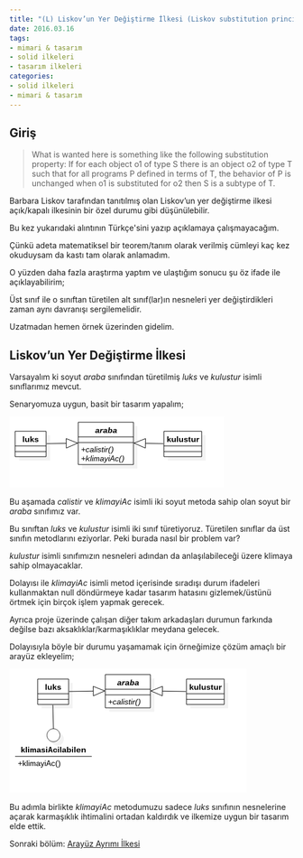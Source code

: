 ```yaml
---
title: "(L) Liskov’un Yer Değiştirme İlkesi (Liskov substitution principle)"
date: 2016.03.16
tags:
- mimari & tasarım
- solid ilkeleri
- tasarım ilkeleri
categories:
- solid ilkeleri
- mimari & tasarım
---
```


## Giriş

> What is wanted here is something like the following substitution property:  If for each object o1 of type S there is an object o2 of type T such that for  all programs P defined in terms of T, the behavior of P is unchanged when  o1 is substituted for o2 then S is a subtype of T.

Barbara Liskov tarafından tanıtılmış olan Liskov’un yer değiştirme ilkesi açık/kapalı ilkesinin bir özel durumu gibi düşünülebilir.

Bu kez yukarıdaki alıntının Türkçe'sini yazıp açıklamaya çalışmayacağım.

Çünkü adeta matematiksel bir teorem/tanım olarak verilmiş cümleyi kaç kez okuduysam da kastı tam olarak anlamadım.

O yüzden daha fazla araştırma yaptım ve ulaştığım sonucu şu öz ifade ile açıklayabilirim;  

Üst sınıf ile o sınıftan türetilen alt sınıf(lar)ın nesneleri yer değiştirdikleri zaman aynı davranışı sergilemelidir.

Uzatmadan hemen örnek üzerinden gidelim.  

## Liskov’un Yer Değiştirme İlkesi

Varsayalım ki soyut *araba* sınıfından türetilmiş *luks* ve *kulustur* isimli sınıflarımız mevcut.

Senaryomuza uygun, basit bir tasarım yapalım;  

![Altıncı Adım](/resimler/solid/ilkeler6.png)

Bu aşamada *calistir* ve *klimayiAc* isimli iki soyut metoda sahip olan soyut bir *araba* sınıfımız var.

Bu sınıftan *luks* ve *kulustur* isimli iki sınıf türetiyoruz.
Türetilen sınıflar da üst sınıfın metodlarını eziyorlar.
Peki burada nasıl bir problem var?  

*kulustur* isimli sınıfımızın nesneleri adından da anlaşılabileceği üzere klimaya sahip olmayacaklar.

Dolayısı ile *klimayiAc* isimli metod içerisinde sıradışı durum ifadeleri kullanmaktan null döndürmeye kadar tasarım hatasını gizlemek/üstünü örtmek için birçok işlem yapmak gerecek.

Ayrıca proje üzerinde çalışan diğer takım arkadaşları durumun farkında değilse bazı aksaklıklar/karmaşıklıklar meydana gelecek.

Dolayısıyla böyle bir durumu yaşamamak için örneğimize çözüm amaçlı bir arayüz ekleyelim;  

![Yedinci Adım](/resimler/solid/ilkeler7.png)

Bu adımla birlikte *klimayiAc* metodumuzu sadece *luks* sınıfının nesnelerine açarak karmaşıklık ihtimalini ortadan kaldırdık ve ilkemize uygun bir tasarım elde ettik.  

Sonraki bölüm: [Arayüz Ayrımı İlkesi][1]

[1]: /2016/03/17/arayuz-ayrimi-ilkesi-interface-segregation-principle/
